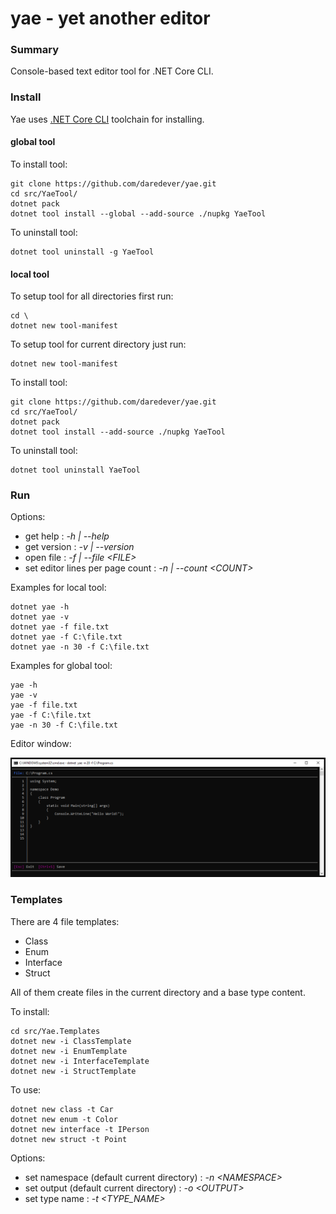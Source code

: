 # yae - yet another editor

### Summary

Console-based text editor tool for .NET Core CLI.

### Install

Yae uses [.NET Core CLI](https://docs.microsoft.com/en-us/dotnet/core/tools/) toolchain for installing.

#### global tool

To install tool:
 
```text
git clone https://github.com/daredever/yae.git
cd src/YaeTool/
dotnet pack
dotnet tool install --global --add-source ./nupkg YaeTool
```

To uninstall tool:
 
```text
dotnet tool uninstall -g YaeTool
```
 
#### local tool

To setup tool for all directories first run:
```text
cd \
dotnet new tool-manifest
```

To setup tool for current directory just run:
```text
dotnet new tool-manifest
```

To install tool:
 
```text
git clone https://github.com/daredever/yae.git
cd src/YaeTool/
dotnet pack
dotnet tool install --add-source ./nupkg YaeTool
```

To uninstall tool:
 
```text
dotnet tool uninstall YaeTool
```

### Run

Options:

- get help :  *-h | --help*
- get version : *-v | --version*
- open file : *-f | --file \<FILE\>*
- set editor lines per page count : *-n | --count \<COUNT\>*

Examples for local tool:
 
```text
dotnet yae -h
dotnet yae -v
dotnet yae -f file.txt
dotnet yae -f C:\file.txt
dotnet yae -n 30 -f C:\file.txt
```

Examples for global tool:
 
```text
yae -h
yae -v
yae -f file.txt
yae -f C:\file.txt
yae -n 30 -f C:\file.txt
```

Editor window:

![editor](docs/images/yae.png)

### Templates

There are 4 file templates:
- Class
- Enum
- Interface
- Struct

All of them create files in the current directory and a base type content.

To install:
```text
cd src/Yae.Templates
dotnet new -i ClassTemplate
dotnet new -i EnumTemplate
dotnet new -i InterfaceTemplate
dotnet new -i StructTemplate
```

To use:
```text
dotnet new class -t Car
dotnet new enum -t Color
dotnet new interface -t IPerson
dotnet new struct -t Point
```

Options:
- set namespace (default current directory) :  *-n \<NAMESPACE\>*
- set output (default current directory) : *-o \<OUTPUT\>* 
- set type name : *-t \<TYPE_NAME\>*
